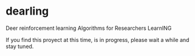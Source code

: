 # dearling
Deer reinforcement learning Algorithms for Researchers LearnING

If you find this proyect at this time, is in progress, please wait a while and stay tuned.
